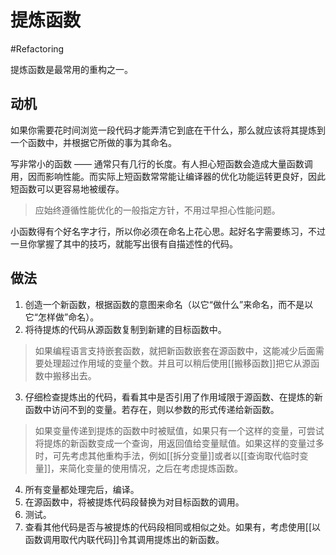 # 提炼函数
#Refactoring 

提炼函数是最常用的重构之一。

## 动机

如果你需要花时间浏览一段代码才能弄清它到底在干什么，那么就应该将其提炼到一个函数中，并根据它所做的事为其命名。

写非常小的函数 —— 通常只有几行的长度。有人担心短函数会造成大量函数调用，因而影响性能。而实际上短函数常常能让编译器的优化功能运转更良好，因此短函数可以更容易地被缓存。

> 应始终遵循性能优化的一般指定方针，不用过早担心性能问题。

小函数得有个好名字才行，所以你必须在命名上花心思。起好名字需要练习，不过一旦你掌握了其中的技巧，就能写出很有自描述性的代码。

## 做法

1. 创造一个新函数，根据函数的意图来命名（以它“做什么”来命名，而不是以它“怎样做”命名）。
2. 将待提炼的代码从源函数复制到新建的目标函数中。

> 如果编程语言支持嵌套函数，就把新函数嵌套在源函数中，这能减少后面需要处理超过作用域的变量个数。并且可以稍后使用[[搬移函数]]把它从源函数中搬移出去。

3. 仔细检查提炼出的代码，看看其中是否引用了作用域限于源函数、在提炼的新函数中访问不到的变量。若存在，则以参数的形式传递给新函数。

> 如果变量传递到提炼的函数中时被赋值，如果只有一个这样的变量，可尝试将提炼的新函数变成一个查询，用返回值给变量赋值。如果这样的变量过多时，可先考虑其他重构手法，例如[[拆分变量]]或者以[[查询取代临时变量]]，来简化变量的使用情况，之后在考虑提炼函数。

4. 所有变量都处理完后，编译。
5. 在源函数中，将被提炼代码段替换为对目标函数的调用。
6. 测试。
7. 查看其他代码是否与被提炼的代码段相同或相似之处。如果有，考虑使用[[以函数调用取代内联代码]]令其调用提炼出的新函数。